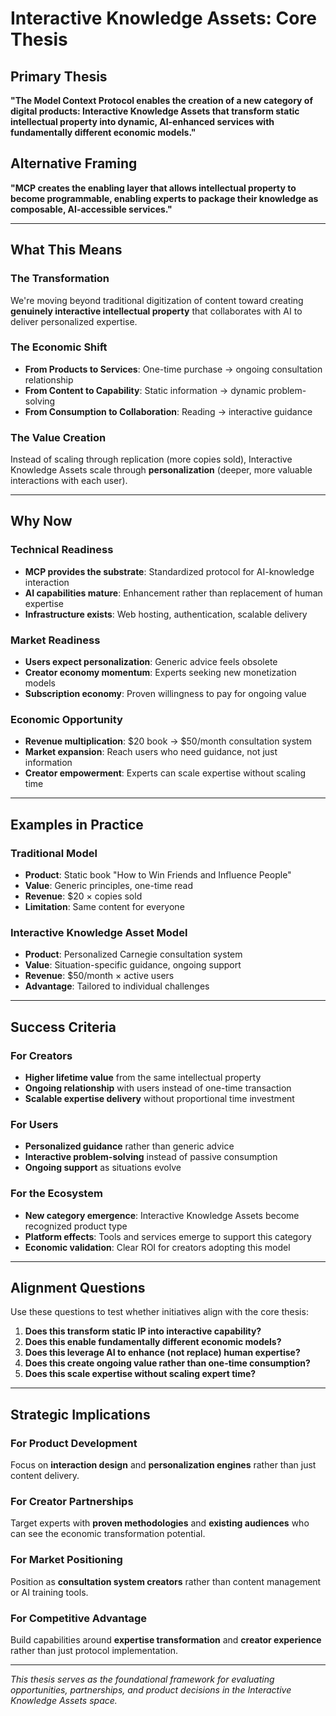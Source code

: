 # Interactive Knowledge Assets: Core Thesis

## Primary Thesis

**"The Model Context Protocol enables the creation of a new category of digital products: Interactive Knowledge Assets that transform static intellectual property into dynamic, AI-enhanced services with fundamentally different economic models."**

## Alternative Framing

**"MCP creates the enabling layer that allows intellectual property to become programmable, enabling experts to package their knowledge as composable, AI-accessible services."**

---

## What This Means

### The Transformation
We're moving beyond traditional digitization of content toward creating **genuinely interactive intellectual property** that collaborates with AI to deliver personalized expertise.

### The Economic Shift
- **From Products to Services**: One-time purchase → ongoing consultation relationship
- **From Content to Capability**: Static information → dynamic problem-solving  
- **From Consumption to Collaboration**: Reading → interactive guidance

### The Value Creation
Instead of scaling through replication (more copies sold), Interactive Knowledge Assets scale through **personalization** (deeper, more valuable interactions with each user).

---

## Why Now

### Technical Readiness
- **MCP provides the substrate**: Standardized protocol for AI-knowledge interaction
- **AI capabilities mature**: Enhancement rather than replacement of human expertise
- **Infrastructure exists**: Web hosting, authentication, scalable delivery

### Market Readiness  
- **Users expect personalization**: Generic advice feels obsolete
- **Creator economy momentum**: Experts seeking new monetization models
- **Subscription economy**: Proven willingness to pay for ongoing value

### Economic Opportunity
- **Revenue multiplication**: $20 book → $50/month consultation system
- **Market expansion**: Reach users who need guidance, not just information
- **Creator empowerment**: Experts can scale expertise without scaling time

---

## Examples in Practice

### Traditional Model
- **Product**: Static book "How to Win Friends and Influence People"
- **Value**: Generic principles, one-time read
- **Revenue**: $20 × copies sold
- **Limitation**: Same content for everyone

### Interactive Knowledge Asset Model
- **Product**: Personalized Carnegie consultation system
- **Value**: Situation-specific guidance, ongoing support
- **Revenue**: $50/month × active users
- **Advantage**: Tailored to individual challenges

---

## Success Criteria

### For Creators
- **Higher lifetime value** from the same intellectual property
- **Ongoing relationship** with users instead of one-time transaction
- **Scalable expertise delivery** without proportional time investment

### For Users  
- **Personalized guidance** rather than generic advice
- **Interactive problem-solving** instead of passive consumption
- **Ongoing support** as situations evolve

### For the Ecosystem
- **New category emergence**: Interactive Knowledge Assets become recognized product type
- **Platform effects**: Tools and services emerge to support this category
- **Economic validation**: Clear ROI for creators adopting this model

---

## Alignment Questions

Use these questions to test whether initiatives align with the core thesis:

1. **Does this transform static IP into interactive capability?**
2. **Does this enable fundamentally different economic models?**
3. **Does this leverage AI to enhance (not replace) human expertise?**
4. **Does this create ongoing value rather than one-time consumption?**
5. **Does this scale expertise without scaling expert time?**

---

## Strategic Implications

### For Product Development
Focus on **interaction design** and **personalization engines** rather than just content delivery.

### For Creator Partnerships
Target experts with **proven methodologies** and **existing audiences** who can see the economic transformation potential.

### For Market Positioning
Position as **consultation system creators** rather than content management or AI training tools.

### For Competitive Advantage
Build capabilities around **expertise transformation** and **creator experience** rather than just protocol implementation.

---

*This thesis serves as the foundational framework for evaluating opportunities, partnerships, and product decisions in the Interactive Knowledge Assets space.*